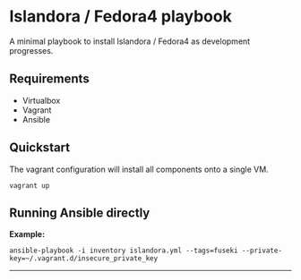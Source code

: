 Islandora / Fedora4 playbook
============================

A minimal playbook to install Islandora / Fedora4 as development progresses.

Requirements
------------

- Virtualbox
- Vagrant
- Ansible

Quickstart
----------

The vagrant configuration will install all components onto a single VM.

```
vagrant up
```

Running Ansible directly
------------------------

**Example:**

```
ansible-playbook -i inventory islandora.yml --tags=fuseki --private-key=~/.vagrant.d/insecure_private_key
```

---
